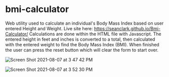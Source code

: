 # bmi-calculator
Web utility used to calculate an individual's Body Mass Index based on user entered Height and Weight.
Live site here: https://seanclark.github.io/Bmi-Calculator/
Calculations are done within the HTML file with Javascript. The entered height in feet and inches is converted
to a total, then calculated with the entered weight to find the Body Mass Index (BMI). 
When finished the user can press the reset button which will clear the form to start over.


![Screen Shot 2021-08-07 at 3 47 42 PM](https://user-images.githubusercontent.com/21232289/128612344-96cb9f97-1fb7-4b71-a487-12eddf8cf1db.png)

![Screen Shot 2021-08-07 at 3 52 30 PM](https://user-images.githubusercontent.com/21232289/128612388-55de02b3-fd21-4939-b0f2-f651291b9e78.png)


